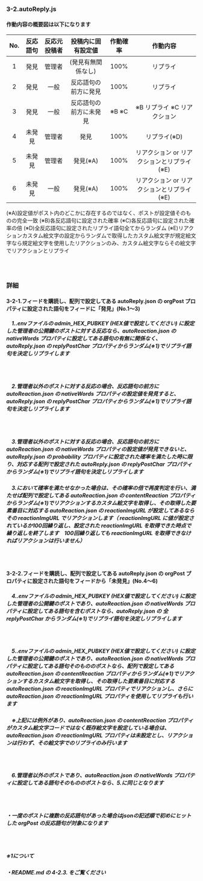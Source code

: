 ### 3-2.autoReply.js

#### 作動内容の概要図は以下になります

| No. | 反応語句 | 反応元投稿者 | 投稿内に固有設定値 | 作動確率 | 作動内容 |
|:-:|:-:|:-:|:-:|:-:|:-:|
| 1 | 発見 | 管理者 | (発見有無関係なし) | 100% | リプライ |
| 2 | 発見 | 一般 | 反応語句の前方に発見 | 100% | リプライ |
| 3 | 発見 | 一般 | 反応語句の前方に未発見 | ※B ※C | ※B リプライ  ※C リアクション |
| 4 | 未発見 | 管理者 | 発見 | 100% | リプライ(※D) |
| 5 | 未発見 | 管理者 | 発見(※A) | 100% | リアクション or リアクションとリプライ (※E) |
| 6 | 未発見 | 一般 | 発見(※A) | 100% | リアクション or リアクションとリプライ (※E) |

(※A)設定値がポスト内のどこかに存在するのではなく、ポストが設定値そのものの完全一致
(※B)各反応語句に設定された確率
(※C)各反応語句に設定された確率の倍
(※D)全反応語句に設定されたリプライ語句全てからランダム
(※E)リアクションカスタム絵文字の設定からランダムで取得したカスタム絵文字が規定絵文字なら規定絵文字を使用したリアクションのみ、カスタム絵文字ならその絵文字でリアクションとリプライ

### 　
### 詳細
#### 3-2-1.フィードを購読し、配列で設定してある autoReply.json の orgPost プロパティに設定された語句をフィードに「発見」(No.1～3)
##### 　1..envファイルの admin_HEX_PUBKEY (HEX値で設定してください) に設定した管理者の公開鍵のポストに対する反応なら、autoReaction.json の nativeWords プロパティに設定してある語句の有無に関係なく、autoReply.json の replyPostChar プロパティからランダム(※1)でリプライ語句を決定しリプライします
##### 　
##### 　2.管理者以外のポストに対する反応の場合、反応語句の前方に autoReaction.json の nativeWords プロパティの設定値を発見すると、autoReply.json の replyPostChar プロパティからランダム(※1)でリプライ語句を決定しリプライします
##### 　
##### 　3.管理者以外のポストに対する反応の場合、反応語句の前方に autoReaction.json の nativeWords プロパティの設定値が発見できないと、autoReply.json の probability プロパティに設定された確率を満たした時に限り、対応する配列で設定された autoReply.json の replyPostChar プロパティからランダム(※1)でリプライ語句を決定しリプライします
##### 　3.において確率を満たせなかった場合は、その確率の倍で再度判定を行い、満たせば配列で設定してある autoReaction.json の contentReaction プロパティからランダム(※1)でリアクションするカスタム絵文字を取得し、その取得した要素番目に対応する autoReaction.json の reactionImgURL が設定してあるならその reactionImgURL でリアクションします（ reactionImgURL に値が設定されているか100回繰り返し、設定された reactionImgURL を取得できた時点で繰り返しを終了します　100回繰り返しても reactionImgURL を取得できなければリアクションは行いません）

### 　

#### 3-2-2.フィードを購読し、配列で設定してある autoReply.json の orgPost プロパティに設定された語句をフィードから「未発見」(No.4～6)
##### 　4..envファイルの admin_HEX_PUBKEY (HEX値で設定してください) に設定した管理者の公開鍵のポストであり、autoReaction.json の nativeWords プロパティに設定してある語句を含むポストなら、autoReply.json の 全 replyPostChar からランダム(※1)でリプライ語句を決定しリプライします
##### 　
##### 　5..envファイルの admin_HEX_PUBKEY (HEX値で設定してください) に設定した管理者の公開鍵のポストであり、autoReaction.json の nativeWords プロパティに設定してある語句そのもののポストなら、配列で設定してある autoReaction.json の contentReaction プロパティからランダム(※1)でリアクションするカスタム絵文字を取得し、その取得した要素番目に対応する autoReaction.json の reactionImgURL プロパティでリアクションし、さらに autoReaction.json の reactionImgURL プロパティを使用してリプライも行います
##### 　※上記には例外があり、autoReaction.json の contentReaction プロパティがカスタム絵文字コードではなく既存絵文字を設定している場合は、autoReaction.json の reactionImgURL プロパティは未設定とし、リアクションは行わず、その絵文字でのリプライのみ行います
##### 　
##### 　6.管理者以外のポストであり、autoReaction.json の nativeWords プロパティに設定してある語句そのもののポストなら、5.に同じとなります

### 　
##### ・一度のポストに複数の反応語句があった場合はjsonの記述順で初めにヒットした orgPost の反応語句が対象になります

### 　
##### ※1について
##### ・README.md の 4-2.3. をご覧ください
